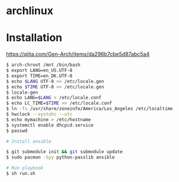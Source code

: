 # archlinux

# Installation
https://qiita.com/Gen-Arch/items/da296b7cbe5d87abc5a4


```bash
$ arch-chroot /mnt /bin/bash
$ export LANG=en_US.UTF-8
$ export TIME=en_DK.UTF-8
$ echo $LANG UTF-8 >> /etc/locale.gen
$ echo $TIME UTF-8 >> /etc/locale.gen
$ locale-gen
$ echo LANG=$LANG > /etc/locale.conf
$ echo LC_TIME=$TIME >> /etc/locale.conf
$ ln -fs /usr/share/zoneinfo/America/Los_Angeles /etc/localtime
$ hwclock --systohc --utc
$ echo mymachine > /etc/hostname
$ systemctl enable dhcpcd.service
$ passwd
```

```bash
# Install ansible

$ git submodule init && git submodule update
$ sudo pacman -Syy python-passlib ansible

# Run playbook
$ sh run.sh
```
